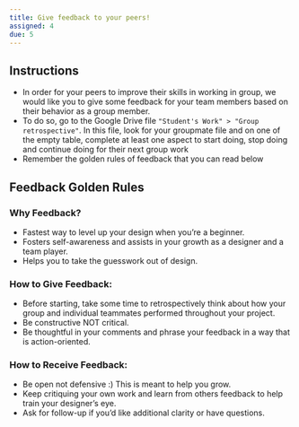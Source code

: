```yaml
---
title: Give feedback to your peers!
assigned: 4
due: 5
---
```



Instructions
------------

- In order for your peers to improve their skills in working in group, we would like you to give some feedback for your team members based on their behavior as a group member.
- To do so, go to the Google Drive file `"Student's Work" > "Group retrospective"`. In this file, look for your groupmate file and on one of the empty table, complete at least one aspect to start doing, stop doing and continue doing for their next group work
- Remember the golden rules of feedback that you can read below


Feedback Golden Rules
---------------------

### Why Feedback?

- Fastest way to level up your design when you’re a beginner.
- Fosters self-awareness and assists in your growth as a designer and a team player.
- Helps you to take the guesswork out of design.

### How to Give Feedback:

- Before starting, take some time to retrospectively think about how your group and individual teammates performed throughout your project.
- Be constructive NOT critical.
- Be thoughtful in your comments and phrase your feedback in a way that is action-oriented.

### How to Receive Feedback:

- Be open not defensive :) This is meant to help you grow.
- Keep critiquing your own work and learn from others feedback to help train your designer’s eye.
- Ask for follow-up if you’d like additional clarity or have questions.
